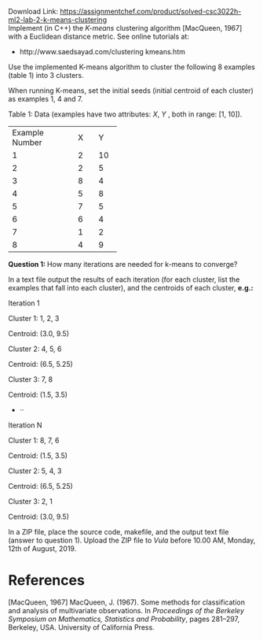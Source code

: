 Download Link: https://assignmentchef.com/product/solved-csc3022h-ml2-lab-2-k-means-clustering
<br>
Implement (in C++) the <em>K-means</em> clustering algorithm [MacQueen, 1967] with a Euclidean distance metric. See online tutorials at:

<ul>

 <li>http://www.saedsayad.com/clustering kmeans.htm</li>

</ul>

Use the implemented K-means algorithm to cluster the following 8 examples (table 1) into 3 clusters.

When running K-means, set the initial seeds (initial centroid of each cluster) as examples 1, 4 and 7.

Table 1: Data (examples have two attributes: <em>X</em>, <em>Y </em>, both in range: [1, 10]).

<table width="173">

 <tbody>

  <tr>

   <td width="118">Example Number</td>

   <td width="26">X</td>

   <td width="29">Y</td>

  </tr>

  <tr>

   <td width="118">1</td>

   <td width="26">2</td>

   <td width="29">10</td>

  </tr>

  <tr>

   <td width="118">2</td>

   <td width="26">2</td>

   <td width="29">5</td>

  </tr>

  <tr>

   <td width="118">3</td>

   <td width="26">8</td>

   <td width="29">4</td>

  </tr>

  <tr>

   <td width="118">4</td>

   <td width="26">5</td>

   <td width="29">8</td>

  </tr>

  <tr>

   <td width="118">5</td>

   <td width="26">7</td>

   <td width="29">5</td>

  </tr>

  <tr>

   <td width="118">6</td>

   <td width="26">6</td>

   <td width="29">4</td>

  </tr>

  <tr>

   <td width="118">7</td>

   <td width="26">1</td>

   <td width="29">2</td>

  </tr>

  <tr>

   <td width="118">8</td>

   <td width="26">4</td>

   <td width="29">9</td>

  </tr>

 </tbody>

</table>

<strong>Question 1: </strong>How many iterations are needed for k-means to converge?

In a text file output the results of each iteration (for each cluster, list the examples that fall into each cluster), and the centroids of each cluster, <strong>e.g.:</strong>

Iteration 1

Cluster 1: 1, 2, 3

Centroid: (3.0, 9.5)

Cluster 2: 4, 5, 6

Centroid: (6.5, 5.25)

Cluster 3: 7, 8

Centroid: (1.5, 3.5)

<ul>

 <li>··</li>

</ul>

Iteration N

Cluster 1: 8, 7, 6

Centroid: (1.5, 3.5)

Cluster 2: 5, 4, 3

Centroid: (6.5, 5.25)

Cluster 3: 2, 1

Centroid: (3.0, 9.5)

In a ZIP file, place the source code, makefile, and the output text file (answer to question 1). Upload the ZIP file to <em>Vula </em>before 10.00 AM, Monday, 12th of August, 2019.

<h1>References</h1>

[MacQueen, 1967] MacQueen, J. (1967). Some methods for classification and analysis of multivariate observations. In <em>Proceedings of the Berkeley Symposium on Mathematics, Statistics and Probability</em>, pages 281–297, Berkeley, USA. University of California Press.